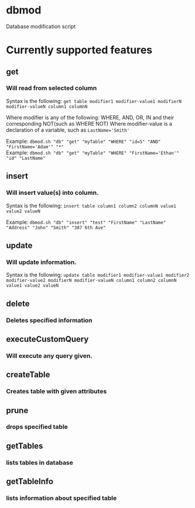 # dbmod
Database modification script

# Currently supported features

## get
### Will read from selected column
Syntax is the following: `get table modifier1 modifier-value1 modifierN modifier-valueN column1 columnN`

Where modifier is any of the following: WHERE, AND, OR, IN and their corresponding NOT(such as WHERE NOT)
Where modifier-value is a declaration of a variable, such as `LastName='Smith'`

Example: `dbmod.sh "db" "get" "myTable" "WHERE" "id=5" "AND" "FirstName='Adam'" "*"`<br>
Example: `dbmod.sh "db" "get" "myTable" "WHERE" "FirstName='Ethan'" "id" "LastName"`

## insert
### Will insert value(s) into column.
Syntax is the following: `insert table column1 column2 columnN value1 value2 valueN`

Example: `dbmod.sh "db" "insert" "test" "FirstName" "LastName" "Address" "John" "Smith" "387 6th Ave"`

## update
### Will update information.
Syntax is the following: `update table modifier1 modifier-value1 modifier2 modifier-value2 modifierN modifier-valueN column1 column2 columnN value1 value2 valueN`

## delete
### Deletes specified information

## executeCustomQuery
### Will execute any query given.

## createTable
### Creates table with given attributes

## prune
### drops specified table

## getTables
### lists tables in database

## getTableInfo
### lists information about specified table



